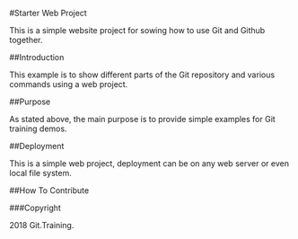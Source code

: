 #Starter Web Project

This is a simple website project for
sowing how to use Git and Github together.

##Introduction

This example is to show different parts 
of the Git repository and various commands
using a web project.

##Purpose

As stated above, the main purpose is to
provide simple examples for Git training
demos.

##Deployment

This is a simple web project, deployment
can be on any web server or even local
file system.

##How To Contribute

###Copyright

2018 Git.Training.